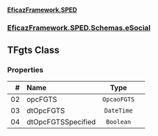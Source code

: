 #### [EficazFramework.SPED](EficazFrameworkSPED.md 'EficazFramework SPED')
### [EficazFramework.SPED.Schemas.eSocial](EficazFramework.SPED.Schemas.eSocial.md 'EficazFramework.SPED.Schemas.eSocial')

## TFgts Class
### Properties

| # | Name | Type | |
| ---: | :--- | :---: | :--- |
| 02 | opcFGTS | `OpcaoFGTS` |  |
| 03 | dtOpcFGTS | `DateTime` |  |
| 04 | dtOpcFGTSSpecified | `Boolean` |  |
